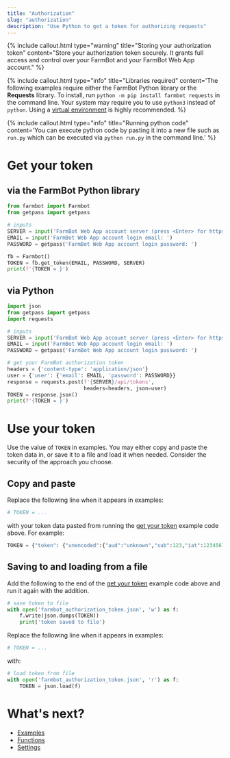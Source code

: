 ```yaml
---
title: "Authorization"
slug: "authorization"
description: "Use Python to get a token for authorizing requests"
---
```


{%
include callout.html
type="warning"
title="Storing your authorization token"
content="Store your authorization token securely. It grants full access and control over your FarmBot and your FarmBot Web App account."
%}

{%
include callout.html
type="info"
title="Libraries required"
content='The following examples require either the FarmBot Python library or the **Requests** library. To install, run `python -m pip install farmbot requests` in the command line. Your system may require you to use `python3` instead of `python`. Using a [virtual environment](https://docs.python.org/3/library/venv.html) is highly recommended.
%}

{%
include callout.html
type="info"
title="Running python code"
content='You can execute python code by pasting it into a new file such as `run.py` which can be executed via `python run.py` in the command line.'
%}

# Get your token

## via the FarmBot Python library
```python
from farmbot import Farmbot
from getpass import getpass

# inputs
SERVER = input('FarmBot Web App account server (press <Enter> for https://my.farm.bot): ') or 'https://my.farm.bot'
EMAIL = input('FarmBot Web App account login email: ')
PASSWORD = getpass('FarmBot Web App account login password: ')

fb = Farmbot()
TOKEN = fb.get_token(EMAIL, PASSWORD, SERVER)
print(f'{TOKEN = }')
```

## via Python
```python
import json
from getpass import getpass
import requests

# inputs
SERVER = input('FarmBot Web App account server (press <Enter> for https://my.farm.bot): ') or 'https://my.farm.bot'
EMAIL = input('FarmBot Web App account login email: ')
PASSWORD = getpass('FarmBot Web App account login password: ')

# get your FarmBot authorization token
headers = {'content-type': 'application/json'}
user = {'user': {'email': EMAIL, 'password': PASSWORD}}
response = requests.post(f'{SERVER}/api/tokens',
                         headers=headers, json=user)
TOKEN = response.json()
print(f'{TOKEN = }')
```

# Use your token

Use the value of `TOKEN` in examples.
You may either copy and paste the token data in,
or save it to a file and load it when needed.
Consider the security of the approach you choose.

## Copy and paste
Replace the following line when it appears in examples:
```python
# TOKEN = ...
```
with your token data pasted from running the [get your token](#get-your-token) example code above. For example:
```python
TOKEN = {"token": {"unencoded":{"aud":"unknown","sub":123,"iat":1234567890,"jti":"b52b68fb-5cc2-a9be-7aaf-ecc8837a2fa9","iss":"//my.farm.bot:443","exp":1234567890,"mqtt":"abc-def.rmq.cloudamqp.com","bot":"device_456","vhost":"xqigvtsn","mqtt_ws":"wss://abc-def.rmq.cloudamqp.com:443/ws/mqtt"},"encoded":"rFr6edHr11GDLITjaanofZxC4dM6TCC9UuHG.Kzx87wRkKvejWWjuigwX0i3hO8hi97pJ70m1bD2I5JRuksjE6E3gRIOVwoF5f8X4UCtftuVCsGttOayPxKUiuLMKZRJlUEH7ssyXCawVeBUf34B5NAy172aqdm3WGsQkFITOQgCTjKddYXn7Fs2rZow3N9YCkbYhoweoFyndhdF9ST8NmMgpFm3VfocYgNKukGI1gi2LjYoRdyPtdjGK1jwW3KKqyNWuOfkQVNxCg6c9xvQDqnbxiDLRfySn8HOQ9ElsXlN9LIv8PGN07EKKcbkyxsSXmYWHfwn8dOnzeNdL4OFiYNyLyB51YC4cukVROhMKfBbv3Vam6PgObmU4Jq2HF5xEru4MPORt741s8im84oP6.OqDC3SUJ7TSNV1NYii5BOONidacLifUfdaRGwjD05XNXdMCWlulnDCD4CWy7kFEAwA8pqxx9lCfqaA7ezK6054DLhtk0gsWu7gQ3oTjg1fZXinIiI2fLmxXhyisoFrudzwqryhwSmBQMAz3eVkdeyouJTgphFrbXjWnRYEk41iNXT275h68j3EtxSDqOpCZi4kqcuBUPltjS063FEYXa1JKzHThUQFpGVP2wg6doEWaNPAadjBBvOK7Ja6SEIONmiDNa3AfKqYgWoKGRyhQ2fFCZjnx53d7EgVRdBDdVxHhX6P7RghHZcAZ7d5cODz9d7b6IZWbyVDOj4Zd8RkRNQN"}, "user": {}}
```

## Saving to and loading from a file
Add the following to the end of the [get your token](#get-your-token) example code above and run it again with the addition.
```python
# save token to file
with open('farmbot_authorization_token.json', 'w') as f:
    f.write(json.dumps(TOKEN))
    print('token saved to file')
```

Replace the following line when it appears in examples:
```python
# TOKEN = ...
```
with:
```python
# load token from file
with open('farmbot_authorization_token.json', 'r') as f:
    TOKEN = json.load(f)
```

# What's next?

 * [Examples](examples.md)
 * [Functions](functions.md)
 * [Settings](settings.md)
